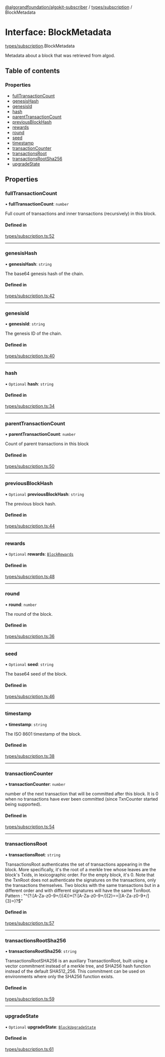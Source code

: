 [@algorandfoundation/algokit-subscriber](../README.md) / [types/subscription](../modules/types_subscription.md) / BlockMetadata

# Interface: BlockMetadata

[types/subscription](../modules/types_subscription.md).BlockMetadata

Metadata about a block that was retrieved from algod.

## Table of contents

### Properties

- [fullTransactionCount](types_subscription.BlockMetadata.md#fulltransactioncount)
- [genesisHash](types_subscription.BlockMetadata.md#genesishash)
- [genesisId](types_subscription.BlockMetadata.md#genesisid)
- [hash](types_subscription.BlockMetadata.md#hash)
- [parentTransactionCount](types_subscription.BlockMetadata.md#parenttransactioncount)
- [previousBlockHash](types_subscription.BlockMetadata.md#previousblockhash)
- [rewards](types_subscription.BlockMetadata.md#rewards)
- [round](types_subscription.BlockMetadata.md#round)
- [seed](types_subscription.BlockMetadata.md#seed)
- [timestamp](types_subscription.BlockMetadata.md#timestamp)
- [transactionCounter](types_subscription.BlockMetadata.md#transactioncounter)
- [transactionsRoot](types_subscription.BlockMetadata.md#transactionsroot)
- [transactionsRootSha256](types_subscription.BlockMetadata.md#transactionsrootsha256)
- [upgradeState](types_subscription.BlockMetadata.md#upgradestate)

## Properties

### fullTransactionCount

• **fullTransactionCount**: `number`

Full count of transactions and inner transactions (recursively) in this block.

#### Defined in

[types/subscription.ts:52](https://github.com/algorandfoundation/algokit-subscriber-ts/blob/main/src/types/subscription.ts#L52)

___

### genesisHash

• **genesisHash**: `string`

The base64 genesis hash of the chain.

#### Defined in

[types/subscription.ts:42](https://github.com/algorandfoundation/algokit-subscriber-ts/blob/main/src/types/subscription.ts#L42)

___

### genesisId

• **genesisId**: `string`

The genesis ID of the chain.

#### Defined in

[types/subscription.ts:40](https://github.com/algorandfoundation/algokit-subscriber-ts/blob/main/src/types/subscription.ts#L40)

___

### hash

• `Optional` **hash**: `string`

#### Defined in

[types/subscription.ts:34](https://github.com/algorandfoundation/algokit-subscriber-ts/blob/main/src/types/subscription.ts#L34)

___

### parentTransactionCount

• **parentTransactionCount**: `number`

Count of parent transactions in this block

#### Defined in

[types/subscription.ts:50](https://github.com/algorandfoundation/algokit-subscriber-ts/blob/main/src/types/subscription.ts#L50)

___

### previousBlockHash

• `Optional` **previousBlockHash**: `string`

The previous block hash.

#### Defined in

[types/subscription.ts:44](https://github.com/algorandfoundation/algokit-subscriber-ts/blob/main/src/types/subscription.ts#L44)

___

### rewards

• `Optional` **rewards**: [`BlockRewards`](types_subscription.BlockRewards.md)

#### Defined in

[types/subscription.ts:48](https://github.com/algorandfoundation/algokit-subscriber-ts/blob/main/src/types/subscription.ts#L48)

___

### round

• **round**: `number`

The round of the block.

#### Defined in

[types/subscription.ts:36](https://github.com/algorandfoundation/algokit-subscriber-ts/blob/main/src/types/subscription.ts#L36)

___

### seed

• `Optional` **seed**: `string`

The base64 seed of the block.

#### Defined in

[types/subscription.ts:46](https://github.com/algorandfoundation/algokit-subscriber-ts/blob/main/src/types/subscription.ts#L46)

___

### timestamp

• **timestamp**: `string`

The ISO 8601 timestamp of the block.

#### Defined in

[types/subscription.ts:38](https://github.com/algorandfoundation/algokit-subscriber-ts/blob/main/src/types/subscription.ts#L38)

___

### transactionCounter

• **transactionCounter**: `number`

number of the next transaction that will be committed after this block.  It is 0 when no transactions have ever been committed (since TxnCounter started being supported).

#### Defined in

[types/subscription.ts:54](https://github.com/algorandfoundation/algokit-subscriber-ts/blob/main/src/types/subscription.ts#L54)

___

### transactionsRoot

• **transactionsRoot**: `string`

TransactionsRoot authenticates the set of transactions appearing in the block. More specifically, it's the root of a merkle tree whose leaves are the block's Txids, in lexicographic order. For the empty block, it's 0. Note that the TxnRoot does not authenticate the signatures on the transactions, only the transactions themselves. Two blocks with the same transactions but in a different order and with different signatures will have the same TxnRoot.
Pattern : "^(?:[A-Za-z0-9+/]{4})*(?:[A-Za-z0-9+/]{2}==\|[A-Za-z0-9+/]{3}=)?$"

#### Defined in

[types/subscription.ts:57](https://github.com/algorandfoundation/algokit-subscriber-ts/blob/main/src/types/subscription.ts#L57)

___

### transactionsRootSha256

• **transactionsRootSha256**: `string`

TransactionsRootSHA256 is an auxiliary TransactionRoot, built using a vector commitment instead of a merkle tree, and SHA256 hash function instead of the default SHA512_256. This commitment can be used on environments where only the SHA256 function exists.

#### Defined in

[types/subscription.ts:59](https://github.com/algorandfoundation/algokit-subscriber-ts/blob/main/src/types/subscription.ts#L59)

___

### upgradeState

• `Optional` **upgradeState**: [`BlockUpgradeState`](types_subscription.BlockUpgradeState.md)

#### Defined in

[types/subscription.ts:61](https://github.com/algorandfoundation/algokit-subscriber-ts/blob/main/src/types/subscription.ts#L61)
